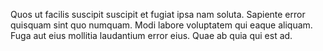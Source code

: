Quos ut facilis suscipit suscipit et fugiat ipsa nam soluta. Sapiente error quisquam sint quo numquam. Modi labore voluptatem qui eaque aliquam. Fuga aut eius mollitia laudantium error eius. Quae ab quia qui est ad.
